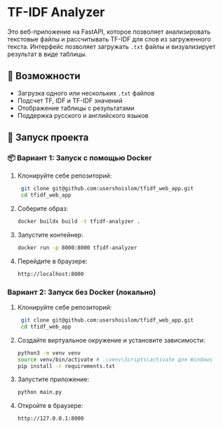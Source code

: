 # TF-IDF Analyzer

Это веб-приложение на FastAPI, которое позволяет анализировать текстовые файлы и рассчитывать TF-IDF для слов из загруженного текста. Интерфейс позволяет загружать `.txt` файлы и визуализирует результат в виде таблицы.

## 🚀 Возможности

- Загрузка одного или нескольких `.txt` файлов
- Подсчет TF, IDF и TF-IDF значений
- Отображение таблицы с результатами
- Поддержка русского и английского языков

## 🔧 Запуск проекта

### 📦 Вариант 1: Запуск с помощью Docker

1. Клонируйте себе репозиторий:
   ```bash
    git clone git@github.com:usershoislom/tfidf_web_app.git   
    cd tfidf_web_app

2. Соберите образ:
   ```bash
   docker buildx build -t tfidf-analyzer .

3. Запустите контейнер:
   ```bash
   docker run -p 8000:8000 tfidf-analyzer
   
4. Перейдите в браузере:

   ```bash
   http://localhost:8000
   

### Вариант 2: Запуск без Docker (локально)

1. Клонируйте себе репозиторий:
   ```bash
    git clone git@github.com:usershoislom/tfidf_web_app.git   
    cd tfidf_web_app
   
2. Создайте виртуальное окружение и установите зависимости:
   ```bash
   python3 -m venv venv
   source venv/bin/activate # .\venv\Scripts\activate для Windows
   pip install -r requirements.txt

3. Запустите приложение:
   ```bash
   python main.py

4. Откройте в браузере:
   ```bash
   http://127.0.0.1:8000